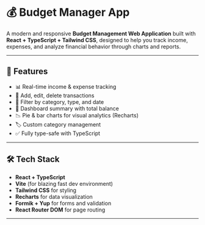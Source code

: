 # 💰 Budget Manager App

A modern and responsive **Budget Management Web Application** built with **React + TypeScript + Tailwind CSS**, designed to help you track income, expenses, and analyze financial behavior through charts and reports.



---

## 🚀 Features

- 📊 Real-time income & expense tracking
- 🧾 Add, edit, delete transactions
- 📅 Filter by category, type, and date
- 🧮 Dashboard summary with total balance
- 📉 Pie & bar charts for visual analytics (Recharts)
- 🏷️ Custom category management
- ✅ Fully type-safe with TypeScript

---

## 🛠️ Tech Stack

- **React + TypeScript**
- **Vite** (for blazing fast dev environment)
- **Tailwind CSS** for styling
- **Recharts** for data visualization
- **Formik + Yup** for forms and validation
- **React Router DOM** for page routing

---
